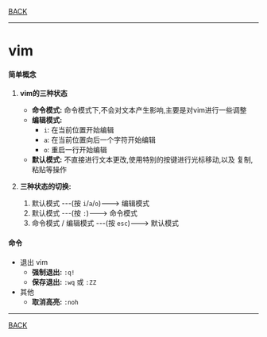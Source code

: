 [BACK](README.md)

---
# vim

#### 简单概念

1. **vim的三种状态**
    * **命令模式:** 
        命令模式下,不会对文本产生影响,主要是对vim进行一些调整
    * **编辑模式:**
        * `i`: 在当前位置开始编辑
        * `a`: 在当前位置向后一个字符开始编辑
        * `o`: 重启一行开始编辑
    * **默认模式:**
        不直接进行文本更改,使用特别的按键进行光标移动,以及 复制,粘贴等操作

1. **三种状态的切换:**
     1. 默认模式 ---(按 `i`/`a`/`o`)---> 编辑模式
     1. 默认模式 ---(按 `:`)---> 命令模式
     1. 命令模式 / 编辑模式 ---(按 `esc`)---> 默认模式 

#### 命令
* 退出 vim
    * **强制退出:** `:q!`
    * **保存退出:** `:wq` 或 `:ZZ`
* 其他
    * **取消高亮:** `:noh`

---
[BACK](README.md)
